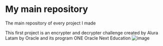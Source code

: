 # My main repository
The main repository of every project I made

This first project is an encrypter and decrypter challenge created by Alura Latam by Oracle and its program ONE Oracle Next Education
![image](https://user-images.githubusercontent.com/116864696/212632306-13d56e7c-37a4-41f9-8340-159c124873a6.png)
